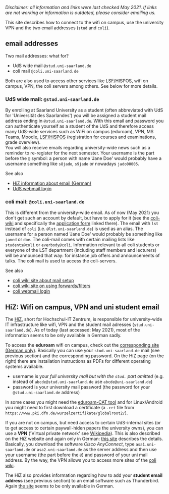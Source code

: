 *Disclaimer: all information and links were last checked May 2021. If links are not working or information is outdated, please consider emailing us.*

This site describes how to connect to the wifi on campus, use the university VPN and the two email addresses (`stud` and `coli`).


## email addresses

Two mail addresses: what for?

- UdS wide mail `@stud.uni-saarland.de`
- coli mail `@coli.uni-saarland.de`

Both are also used to access other services like LSF/HISPOS, wifi on campus, VPN, the coli servers among others. See below for more details.

### UdS wide mail: `@stud.uni-saarland.de`  
By enrolling at Saarland University as a student (often abbreviated with UdS for 'Universität des Saarlandes') you will be assigned a student mail address ending in `@stud.uni-saarland.de`.
With this email and password you can authenticate yourself as a student of the UdS and therefore access many UdS-wide services such as WiFi on campus (eduroam), VPN, MS Teams, Moodle, [LSF/HISPOS](https://www.lsf.uni-saarland.de) (registration for courses and examinations, grade overview).  
You will also receive emails regarding university-wide news such as a reminder to re-register for the next semester.
Your username is the part before the `@` symbol: a person with name 'Jane Doe' would probably have a username something like `s8jado`, `s9jado` or nowadays `jado00005`. 

See also 

- [HiZ information about email (German)](https://www.hiz-saarland.de/dienste/email)
- [UdS webmail login](webmail.uni-saarland.de)

### coli mail: `@coli.uni-saarland.de`  
This is different from the university-wide email.
As of now (May 2021) you don't get such an account by default, but have to apply for it (see the [coli-wiki](https://wiki.coli.uni-saarland.de/public/First-Steps) and specifically the [application form](http://www.coli.uni-saarland.de/sg/coli-account.pdf) linked there).
The email with `lst` instead of `coli` (i.e. `@lst.uni-saarland.de`) is used as an alias.
The username for a person named 'Jane Doe' would probably be something like `janed` or `doe`.
The coli-mail comes with certain mailing lists like `students@coli` or `everbody@coli`. Information relevant to all coli students or everyone of the LST department (including staff members and lecturers) will be announced that way: for instance job offers and announcements of talks.
The coli mail is used to access the coli-servers.

See also 

- [coli wiki site about mail setup](https://wiki.coli.uni-saarland.de/public/Mail-Setup)
- [coli wiki site on using forwards/filters](https://wiki.coli.uni-saarland.de/public/webmail-filters-forwards)
- [coli webmail login](https://webmail.lst.uni-saarland.de)


## HiZ: Wifi on campus, VPN and uni student email

The [HiZ](https://www.hiz-saarland.de/start), short for Hochschul-IT Zentrum, is responsible for university-wide IT infrastructure like wifi, VPN and the student mail adresses (`stud.uni-saarland.de`).
As of today (last accessed: May 2021), most of the information seems to be only available in German sadly.

To access the **eduroam** wifi on campus, check out the [corresponding site (German only)](https://www.hiz-saarland.de/dienste/wlan). Basically you can use your `stud.uni-saarland.de` mail (see previous section) and the corresponding password.  On the HiZ page (on the right) there are installation instructions as PDFs for different operating systems available. 

- username is your *full university mail but with the `stud.` part omitted* (e.g. instead of `abcde@stud.uni-saarland.de` use `abcde@uni-saarland.de`)
- password is your university mail password (the password for your `@stud.uni-saarland.de` address)

In some cases you might need the [eduroam-CAT tool](https://cat.eduroam.org/) and for Linux/Android you might need to first download a certificate (a `.crt` file from `https://www.pki.dfn.de/wurzelzertifikate/globalroot2/`).

If you are not on campus, but need access to certain UdS-internal sites (or to get access to certain paywall-hiden papers the university owns), you can use a **VPN** ('Virtual private network' see [Wikipedia](https://www.hiz-saarland.de/dienste/wlan)). This is also described on the HiZ website and again only in German: [this site](https://www.hiz-saarland.de/dienste/vpn) describes the details. Basically, you download the software *Cisco AnyConnect*, type `asa1.uni-saarland.de` or `asa2.uni-saarland.de` as the server address and then use your username (the part before the `@`) and password of your uni mail address.   By the way, the VPN allows you to access more sites of the [coli wiki](https://wiki.coli.uni-saarland.de/public/).

The HiZ also provides information regarding how to add your **student email address** (see previous section) to an email software such as Thunderbird.
Again [the site](https://www.hiz-saarland.de/dienste/email) seems to be only available in German.
